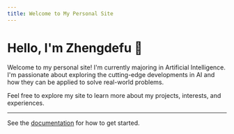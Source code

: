 ```yaml
---
title: Welcome to My Personal Site
---
```


# Hello, I'm Zhengdefu 👋

Welcome to my personal site! I'm currently majoring in Artificial Intelligence. I'm passionate about exploring the cutting-edge developments in AI and how they can be applied to solve real-world problems.

Feel free to explore my site to learn more about my projects, interests, and experiences.

---

See the [documentation](https://quartz.jzhao.xyz) for how to get started.

